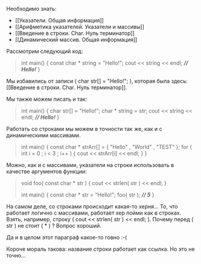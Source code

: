 Необходимо знать:
- [[Указатели. Общая информация]]
- [[Арифметика указателей. Указатели и массивы]]
- [[Введение в строки. Char. Нуль терминатор]]
- [[Динамический массив. Общая информация]]

Рассмотрим следующий код:

>int main() {
>	const char * string = "Hello!";
>	cout << string << endl;     ***// Hello!***
>}

Мы избавились от записи ( char str[] = "Hello!"; ), которая была здесь:[[Введение в строки. Char. Нуль терминатор]].

Мы также можем писать и так:

>int main() {
>	char str[] = "Hello!";
>	char * string = str;
>	cout << string << endl;     ***// Hello!***
>}

Работать со строками мы можем в точности так же, как и с динамическими массивами.

>int main() {
>	const char * strArr[] = { "Hello" , "World" , "TEST" };
>	for ( int i = 0 ; i < 3 ; i++ ) { cout << strArr[i] << endl; } 
>}


Можно, как и с массивами, указатели на строки использовать в качестве аргументов функции:

>void foo( const char * str ) { cout << strlen( str ) << endl; }
>
>int main() {
>	const char * str = "Hello!";
>	foo( str );                       ***// 5***
>}

На самом деле, со строками происходит какая-то херня... То, что работает логично с массивами, работает хер пойми как в строках. Взять, например, строку ( cout << strlen( str ) << endl; ). Почему перед ( str ) не стоит ( * ) ? Вопрос хороший.

Да и в целом этот параграф какое-то говно :-(

Короче мораль такова: название строки работает как ссылка. Но это не точно...